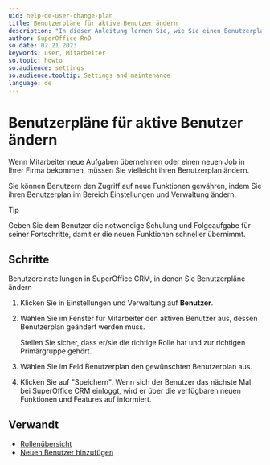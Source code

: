 ```yaml
---
uid: help-de-user-change-plan
title: Benutzerpläne für aktive Benutzer ändern
description: "In dieser Anleitung lernen Sie, wie Sie einen Benutzerplan für aktive Benutzer ändern."
author: SuperOffice RnD
so.date: 02.21.2023
keywords: user, Mitarbeiter
so.topic: howto
so.audience: settings
so.audience.tooltip: Settings and maintenance
language: de
---
```


# Benutzerpläne für aktive Benutzer ändern

Wenn Mitarbeiter neue Aufgaben übernehmen oder einen neuen Job in Ihrer Firma bekommen, müssen Sie vielleicht ihren Benutzerplan ändern.

Sie können Benutzern den Zugriff auf neue Funktionen gewähren, indem Sie ihren Benutzerplan im Bereich Einstellungen und Verwaltung ändern.

> [!TIP]
> Geben Sie dem Benutzer die notwendige Schulung und Folgeaufgabe für seiner Fortschritte, damit er die neuen Funktionen schneller übernimmt.

## Schritte

Benutzereinstellungen in SuperOffice CRM, in denen Sie Benutzerpläne ändern

1. Klicken Sie in Einstellungen und Verwaltung auf **Benutzer**.

2. Wählen Sie im Fenster für Mitarbeiter den aktiven Benutzer aus, dessen Benutzerplan geändert werden muss.

    Stellen Sie sicher, dass er/sie die richtige Rolle hat und zur richtigen Primärgruppe gehört.

3. Wählen Sie im Feld Benutzerplan den gewünschten Benutzerplan aus.

4. Klicken Sie auf "Speichern". Wenn sich der Benutzer das nächste Mal bei SuperOffice CRM einloggt, wird er über die verfügbaren neuen Funktionen und Features auf informiert.

## Verwandt

* [Rollenübersicht][2]
* [Neuen Benutzer hinzufügen][1]

<!-- Referenced links -->
[1]: add-associate.md
[2]: role/index.md

<!-- Referenced images -->
